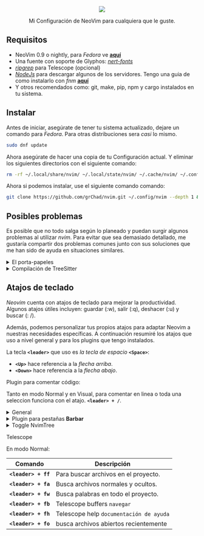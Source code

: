 <p align="center">
    <img src="https://github.com/grChad/my-assets/blob/main/config-nvim/intro-nvim.webp" />
</p>

<p align="center">
    Mi Configuración de NeoVim para cualquiera que le guste.
</p>

## Requisitos

- NeoVim 0.9 o nightly, para _Fedora_ ve [**aquí**](https://github.com/grChad/my-dotfiles#neovim-)
- Una fuente con soporte de Glyphos: [_nert-fonts_](https://github.com/ryanoasis/nerd-fonts/tree/master/patched-fonts)
- [_ripgrep_](https://github.com/BurntSushi/ripgrep) para Telescope (opcional)
- [_NodeJs_](https://nodejs.org/en) para descargar algunos de los servidores. Tengo una guia de como instalarlo con _fnm_ [**aquí**](https://github.com/grChad/my-dotfiles/blob/main/other-settings/node.md)
- Y otros recomendados como: git, make, pip, npm y cargo instalados en tu sistema.

## Instalar

Antes de iniciar, asegúrate de tener tu sistema actualizado, dejare un comando para _Fedora_. Para otras distribuciones sera _casi_ lo mismo.

```bash
sudo dnf update
```

Ahora asegúrate de hacer una copia de tu Configuración actual. Y eliminar los siguientes directorios con el siguiente comando:

```bash
rm -rf ~/.local/share/nvim/ ~/.local/state/nvim/ ~/.cache/nvim/ ~/.config/nvim/
```

Ahora si podemos instalar, use el siguiente comando comando:

```bash
git clone https://github.com/grChad/nvim.git ~/.config/nvim --depth 1 && cd ~/.config/nvim/ && nvim init.lua
```

## Posibles problemas

Es posible que no todo salga según lo planeado y puedan surgir algunos problemas al utilizar _nvim_. Para evitar que sea demasiado detallado, me gustaría compartir dos problemas comunes junto con sus soluciones que me han sido de ayuda en situaciones similares.

<details>
    <summary>El porta-papeles</summary>

Esto se debe a la falta de soporte al porta-papeles o la incompatibilidad de algunas distribuciones. Principalmente con _X11_ o _Wayland_ y para cada caso hay una solución diferente.

Para usuarios del compositor gráfico X11 instalar `xclip`, ejemplo en **debian**:

```shell
sudo apt install xclip
```

Y para usuarios de Wayland instalar `wl-clipboard`, ejemplo en **Fedora**:

```shell
sudo dnf install wl-clipboard
```

</details>

<details>
    <summary>Compilación de TreeSitter</summary>

Me centrare en **Fedora**, si usas otra distribución podría darte alguna idea.

1. Si tienes este error:

   ```shell
   /usr/bin/ld: cannot find -lstdc++
   collect2: error: ld returned 1 exit status
   ```

   Se resuelve instalando lo siguiente:

   ```shell
   sudo dnf install libstdc++-static
   ```

2. Segundo error:

   ```shell
   Gcc error: gcc: error tryin to exec
   'cc1': execvp: No such file or directory
   ```

   La solución es instalar:

   ```shell
   sudo dnf install gcc-c++
   ```

</details>

## Atajos de teclado

_Neovim_ cuenta con atajos de teclado para mejorar la productividad. Algunos atajos útiles incluyen: guardar (:w), salir (:q), deshacer (:u) y buscar (: /).

Además, podemos personalizar tus propios atajos para adaptar Neovim a nuestras necesidades específicas. A continuación resumiré los atajos que uso a nivel general y para los plugins que tengo instalados.

La tecla **`<leader>`** que uso es _la tecla de espacio_ **`<Space>`**:

- **`<Up>`** hace referencia a la _flecha arriba_.
- **`<Down>`** hace referencia a la _flecha abajo_.

Plugin para comentar código:

Tanto en modo Normal y en Visual, para comentar en linea o toda una seleccion funciona con el atajo. **`<leader> + /`**.

<details>
    <summary>General</summary>

En modo Normal:

|      Comando       | Descripción                                                          |
| :----------------: | -------------------------------------------------------------------- |
| **`<leader> + w`** | Para escribir o guardar el archivo.                                  |
| **`<leader> + q`** | Para salir de nvim.                                                  |
| **`<leader> + y`** | Realiza una copia de todo el archivo.                                |
|      **`m`**       | Anula el highlight que se genera al realizar una busqueda `/` o `*`. |
|     **`<Up>`**     | Para hacer scroll hacia arriba.                                      |
|    **`<Down>`**    | Para hacer scroll haci abajo.                                        |
|   **`Alt + k`**    | Pava mover linea o lineas selecciondas hacia arriba..                |
|   **`Alt + j`**    | Para mover linea o lineas selecciondas hacia abajo.                  |
|   **`Ctrl + h`**   | Se posiciona en la ventana Izquierda.                                |
|   **`Ctrl + l`**   | Se posiciona en la ventana Derecha.                                  |
|   **`Ctrl + k`**   | Se posiciona en la ventana Superior.                                 |
|   **`Ctrl + j`**   | Se posiciona en la ventana Inferior.                                 |

En modo Insertar:

|       Comando       | Descripción                         |
| :-----------------: | ----------------------------------- |
|   **`Ctrl + b`**    | Cursor al inicio de la linea.       |
|   **`Ctrl + e`**    | Cursor al final de la linea.        |
| **`kj`** o **`KJ`** | Para hacer **`<ESC>`**              |
|   **`Ctrl + h`**    | Mueve el cursor hacia la Izquierda. |
|   **`Ctrl + l`**    | Mueve el cursor hacia la Derecha.   |
|   **`Ctrl + k`**    | Mueve el cursor hacia Arriba.       |
|   **`Ctrl + j`**    | Mueve el cursor hacia Abajo.        |

En modo Visual:

| Comando | Descripción                                      |
| :-----: | ------------------------------------------------ |
| **`<`** | Mueve seleccion un indentado hacia la Izquierda. |
| **`>`** | Mueve seleccion un indentado hacia la Derecha.   |

---

</details>

<details>
    <summary>Plugin para pestañas <strong>Barbar</strong></summary>

En modo Normal:

|      Comando       | Descripción                                        |
| :----------------: | -------------------------------------------------- |
| **`<leader> + x`** | Eliminar buffer                                    |
| **`<leader> + k`** | Navegar al buffer siguiente.                       |
| **`<leader> + j`** | Navegar al buffer anterior.                        |
|      **`,`**       | navegación por letras (cuando hay muchos buffers). |

---

</details>

<details>
    <summary>Toggle NvimTree</summary>

En modo Normal:

|      Comando       | Descripción                           |
| :----------------: | ------------------------------------- |
| **`<leader> + e`** | para alternar la ventana de NvimTree. |

Una vez dentro de NvimTree, esta tiene muchos atajos, seria recomendable visitar su repositorio de [Github](https://github.com/nvim-tree/nvim-tree.lua)

---

</details>

Telescope

En modo Normal:

|       Comando       | Descripción                             |
| :-----------------: | --------------------------------------- |
| **`<leader> + ff`** | Para buscar archivos en el proyecto.    |
| **`<leader> + fa`** | Busca archivos normales y ocultos.      |
| **`<leader> + fw`** | Busca palabras en todo el proyecto.     |
| **`<leader> + fb`** | Telescope buffers `navegar`             |
| **`<leader> + fh`** | Telescope help `documentación de ayuda` |
| **`<leader> + fo`** | busca archivos abiertos recientemente   |
